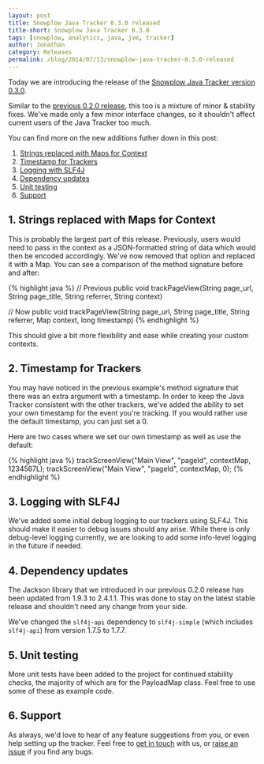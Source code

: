 ```yaml
---
layout: post
title: Snowplow Java Tracker 0.3.0 released
title-short: Snowplow Java Tracker 0.3.0
tags: [snowplow, analytics, java, jvm, tracker]
author: Jonathan
category: Releases
permalink: /blog/2014/07/13/snowplow-java-tracker-0.3.0-released
---
```


Today we are introducing the release of the [Snowplow Java Tracker version 0.3.0][repo].

Similar to the [previous 0.2.0 release][original-post], this too is a mixture of minor & stability fixes. We've made only a few minor interface changes, so it shouldn't affect current users of the Java Tracker too much.

You can find more on the new additions futher down in this post:

1. [Strings replaced with Maps for Context](/blog/2014/07/13/snowplow-java-tracker-0.3.0-released/#maps)
2. [Timestamp for Trackers](/blog/2014/07/13/snowplow-java-tracker-0.3.0-released/#timestamp)
3. [Logging with SLF4J](/blog/2014/07/13/snowplow-java-tracker-0.3.0-released/#logging)
4. [Dependency updates](/blog/2014/07/13/snowplow-java-tracker-0.3.0-released/#dependency)
5. [Unit testing](/blog/2014/07/13/snowplow-java-tracker-0.3.0-released/#tests)
6. [Support](/blog/2014/07/13/snowplow-java-tracker-0.3.0-released/#support)

<!--more-->

<h2><a name="maps">1. Strings replaced with Maps for Context</a></h2>

This is probably the largest part of this release. Previously, users would need to pass in the context as a JSON-formatted string of data which would then be encoded accordingly. We've now removed that option and replaced it with a Map. You can see a comparison of the method signature before and after:

{% highlight java %}
// Previous
public void trackPageView(String page_url, String page_title, String referrer, String context)

// Now
public void trackPageView(String page_url, String page_title, String referrer, Map context, long timestamp)
{% endhighlight %}

This should give a bit more flexibility and ease while creating your custom contexts.

<h2><a name="timestamp">2. Timestamp for Trackers</a></h2>

You may have noticed in the previous example's method signature that there was an extra argument with a timestamp. In order to keep the Java Tracker consistent with the other trackers, we've added the ability to set your own timestamp for the event you're tracking. If you would rather use the default timestamp, you can just set a 0.

Here are two cases where we set our own timestamp as well as use the default:

{% highlight java %}
trackScreenView("Main View", "pageId", contextMap, 1234567L);
trackScreenView("Main View", "pageId", contextMap, 0);
{% endhighlight %}

<h2><a name="logging">3. Logging with SLF4J</a></h2>

We've added some initial debug logging to our trackers using SLF4J. This should make it easier to debug issues should any arise. While there is only debug-level logging currently, we are looking to add some info-level logging in the future if needed.

<h2><a name="dependency">4. Dependency updates</a></h2>

The Jackson library that we introduced in our previous 0.2.0 release has been updated from 1.9.3 to 2.4.1.1. This was done to stay on the latest stable release and shouldn't need any change from your side.

We've changed the `slf4j-api` dependency to `slf4j-simple` (which includes `slf4j-api`) from version 1.7.5 to 1.7.7.

<h2><a name="tests">5. Unit testing</a></h2>

More unit tests have been added to the project for continued stability checks, the majority of which are for the PayloadMap class. Feel free to use some of these as example code.

<h2><a name="support">6. Support</a></h2>

As always, we'd love to hear of any feature suggestions from you, or even help setting up the tracker. Feel free to [get in touch][talk-to-us] with us, or [raise an issue][issues] if you find any bugs.

[repo]: https://github.com/snowplow/snowplow-java-tracker/tree/0.3.0
[issues]: https://github.com/snowplow/snowplow-java-tracker/issues
[talk-to-us]: https://github.com/snowplow/snowplow/wiki/Talk-to-us

[original-post]: /blog/2014/07/02/snowplow-java-tracker-0.2.0-released/
